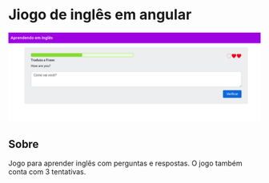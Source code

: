 # Jiogo de inglês em angular

[![FVCproductions](https://raw.githubusercontent.com/HigorRobertoDev/imagens/master/jogo-ingles-angular/jogo-ingles.png)]()


## Sobre

Jogo para aprender inglês com perguntas e respostas. O jogo também conta com 3 tentativas.
